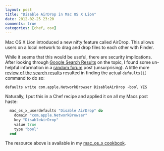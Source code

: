 ```yaml
---
layout: post
title: "Disable AirDrop in Mac OS X Lion"
date: 2012-02-25 23:20
comments: true
categories: [chef, osx]
---
```


Mac OS X Lion introduced a new nifty feature called AirDrop. This
allows users on a local network to drag and drop files to each other
with Finder.

While it seems that this would be useful, there are security
implications. After looking through
[Google Search Results](https://www.google.com/?q=disable+airdrop#sclient=psy&hl=en&site=&source=hp&q=disable+airdrop&pbx=1&oq=disable+airdrop&aq=f&aqi=&aql=&gs_sm=3&gs_upl=0l0l0l884l0l0l0l0l0l0l0l0ll0l0&bav=on.2,or.r_gc.r_pw.,cf.osb&fp=2c07cc10bcee84ff&biw=1440&bih=786)
on the topic, I found some un-helpful information in a [random forum](http://forums.macrumors.com/showthread.php?t=1191359)
post (unsurprising). A little more
[review of the search results](http://derflounder.wordpress.com/2011/10/07/disabling-airdrop-from-the-command-line/)
resulted in finding the actual `defaults(1)` command to do so:

    defaults write com.apple.NetworkBrowser DisableAirDrop -bool YES

Naturally, I put this in a Chef recipe and applied it on all my Macs
post haste:

```ruby
  mac_os_x_userdefaults "Disable AirDrop" do
    domain "com.apple.NetworkBrowser"
    key "DisableAirDrop"
    value true
    type "bool"
  end
```

The resource above is available in my [mac_os_x cookbook](http://ckbk.it/mac_os_x).
